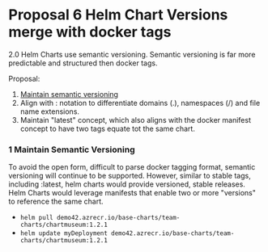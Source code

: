 # Proposal 6 Helm Chart Versions merge with docker tags

2.0 Helm Charts use semantic versioning. Semantic versioning is far more predictable and structured then docker tags. 

Proposal:

1. [Maintain semantic versioning](#proposal-8-1)
2. Align with : notation to differentiate domains (.), namespaces (/) and file name extensions. 
3. Maintain "latest" concept, which also aligns with the docker manifest concept to have two tags equate tot the same chart.
### 1 Maintain Semantic Versioning <a id="proposal-8-1"></a>
To avoid the open form, difficult to parse docker tagging format, semantic versioning will continue to be supported. 
However, similar to stable tags, including :latest, helm charts would provide versioned, stable releases.
Helm Charts would leverage manifests that enable two or more "versions" to reference the same chart.

- `helm pull demo42.azrecr.io/base-charts/team-charts/chartmuseum:1.2.1`
- `helm update myDeployment demo42.azrecr.io/base-charts/team-charts/chartmuseum:1.2.1`





